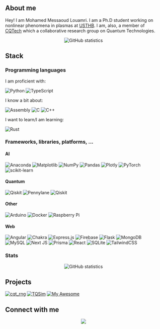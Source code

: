 ## About me
Hey! I am Mohamed Messaoud Louamri. I am a Ph.D student working on nonlinear phenomena in plasmas at [USTHB](https://www.usthb.dz/en). I am, also, a member of [CQTech](https://cqtech.org) which a collaborative research group on Quantum Technologies. 

<div align="center">
<img alt="GitHub statistics" src="https://gh-readme-stats-mauve.vercel.app/api?username=mmlouamri&show_icons=true"/>
</div>

## Stack
### Programming languages
I am proficient with:

![Python](https://img.shields.io/badge/python-3670A0?style=for-the-badge&logo=python&logoColor=ffdd54)
![TypeScript](https://img.shields.io/badge/typescript-%23007ACC.svg?style=for-the-badge&logo=typescript&logoColor=white)

I know a bit about:

![Assembly](https://img.shields.io/badge/Assembly-%23ffffff.svg?style=for-the-badge&logo=Assembly&logoColor=black)
![C](https://img.shields.io/badge/c-%2300599C.svg?style=for-the-badge&logo=c&logoColor=white)
![C++](https://img.shields.io/badge/c++-%2300599C.svg?style=for-the-badge&logo=c%2B%2B&logoColor=white)
  
I want to learn/I am learning:

![Rust](https://img.shields.io/badge/rust-%23000000.svg?style=for-the-badge&logo=rust&logoColor=white)


### Frameworks, libraries, platforms, ...

#### AI

![Anaconda](https://img.shields.io/badge/Anaconda-%2344A833.svg?style=for-the-badge&logo=anaconda&logoColor=white)
![Matplotlib](https://img.shields.io/badge/Matplotlib-%23ffffff.svg?style=for-the-badge&logo=Matplotlib&logoColor=black)
![NumPy](https://img.shields.io/badge/numpy-%23013243.svg?style=for-the-badge&logo=numpy&logoColor=white)
![Pandas](https://img.shields.io/badge/pandas-%23150458.svg?style=for-the-badge&logo=pandas&logoColor=white)
![Plotly](https://img.shields.io/badge/Plotly-%233F4F75.svg?style=for-the-badge&logo=plotly&logoColor=white)
![PyTorch](https://img.shields.io/badge/PyTorch-%23EE4C2C.svg?style=for-the-badge&logo=PyTorch&logoColor=white)
![scikit-learn](https://img.shields.io/badge/scikit--learn-%23F7931E.svg?style=for-the-badge&logo=scikit-learn&logoColor=white)

#### Quantum

![Qiskit](https://img.shields.io/badge/Qiskit-%236929C4.svg?style=for-the-badge&logo=Qiskit&logoColor=white)
![Pennylane](https://img.shields.io/badge/Pennylane-00B1FF.svg?style=for-the-badge&logo=Pennylane&logoColor=white)
![Qiskit](https://img.shields.io/badge/StraberryField-B13B5A.svg?style=for-the-badge&logo=StraberryField&logoColor=white)



#### Other

![Arduino](https://img.shields.io/badge/-Arduino-00979D?style=for-the-badge&logo=Arduino&logoColor=white)
![Docker](https://img.shields.io/badge/docker-%230db7ed.svg?style=for-the-badge&logo=docker&logoColor=white)
![Raspberry Pi](https://img.shields.io/badge/-RaspberryPi-C51A4A?style=for-the-badge&logo=Raspberry-Pi)



#### Web

![Angular](https://img.shields.io/badge/angular-%23DD0031.svg?style=for-the-badge&logo=angular&logoColor=white)
![Chakra](https://img.shields.io/badge/chakra-%234ED1C5.svg?style=for-the-badge&logo=chakraui&logoColor=white)
![Express.js](https://img.shields.io/badge/express.js-%23404d59.svg?style=for-the-badge&logo=express&logoColor=%2361DAFB)
![Firebase](https://img.shields.io/badge/Firebase-039BE5?style=for-the-badge&logo=Firebase&logoColor=white)
![Flask](https://img.shields.io/badge/flask-%23000.svg?style=for-the-badge&logo=flask&logoColor=white)
![MongoDB](https://img.shields.io/badge/MongoDB-%234ea94b.svg?style=for-the-badge&logo=mongodb&logoColor=white)
![MySQL](https://img.shields.io/badge/mysql-%2300f.svg?style=for-the-badge&logo=mysql&logoColor=white)
![Next JS](https://img.shields.io/badge/Next-black?style=for-the-badge&logo=next.js&logoColor=white)
![Prisma](https://img.shields.io/badge/Prisma-3982CE?style=for-the-badge&logo=Prisma&logoColor=white)
![React](https://img.shields.io/badge/react-%2320232a.svg?style=for-the-badge&logo=react&logoColor=%2361DAFB)
![SQLite](https://img.shields.io/badge/sqlite-%2307405e.svg?style=for-the-badge&logo=sqlite&logoColor=white)
![TailwindCSS](https://img.shields.io/badge/tailwindcss-%2338B2AC.svg?style=for-the-badge&logo=tailwind-css&logoColor=white)
 
 
 ### Stats
 
<div align="center">
<img alt="GitHub statistics" src="https://gh-readme-stats-mauve.vercel.app/api/top-langs/?username=mmlouamri&layout=compact"/>
</div>


## Projects

[![cqt_rng](https://gh-readme-stats-mauve.vercel.app/api/pin/?username=Constantine-Quantum-Tech&repo=cqt_rng)](https://github.com/Constantine-Quantum-Tech/cqt_rng)
[![TQSim](https://gh-readme-stats-mauve.vercel.app/api/pin/?username=Constantine-Quantum-Tech&repo=tqsim)](https://github.com/Constantine-Quantum-Tech/tqsim)
[![My Awesome](https://gh-readme-stats-mauve.vercel.app/api/pin/?username=mmlouamri&repo=awesome)](https://github.com/mmlouamri/awesome)


## Connect with me

<p align="center"><a href="https://www.linkedin.com/in/mm-louamri/"><img src="https://img.shields.io/badge/linkedin-%230077B5.svg?style=for-the-badge&logo=linkedin&logoColor=white"/></a></p>













